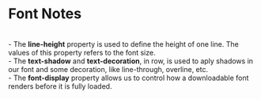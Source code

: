 # Font Notes
<br>
- The <strong>line-height</strong> property is used to define the height of one line. The values of this property refers to the font size.
<br>
- The <strong>text-shadow</strong> and <strong>text-decoration</strong>, in row, is used to aply shadows in our font and some decoration, like line-through, overline, etc.
<br>
- The <strong>font-display</strong> property allows us to control how a downloadable font renders before it is fully loaded.